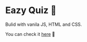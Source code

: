 # Eazy Quiz 🤔

Bulid with vanila JS, HTML and CSS.

You can check it [here](https://easy-daily-quiz.netlify.app/) 🤌
